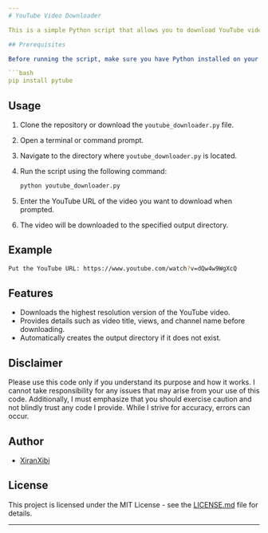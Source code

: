 ```yaml
---
# YouTube Video Downloader

This is a simple Python script that allows you to download YouTube videos using the `pytube` library.

## Prerequisites

Before running the script, make sure you have Python installed on your system. You'll also need to install the `pytube` library. You can install it using pip:

```bash
pip install pytube
```

## Usage

1. Clone the repository or download the `youtube_downloader.py` file.
2. Open a terminal or command prompt.
3. Navigate to the directory where `youtube_downloader.py` is located.
4. Run the script using the following command:

   ```bash
   python youtube_downloader.py
   ```

5. Enter the YouTube URL of the video you want to download when prompted.
6. The video will be downloaded to the specified output directory.

## Example

```bash
Put the YouTube URL: https://www.youtube.com/watch?v=dQw4w9WgXcQ
```

## Features

- Downloads the highest resolution version of the YouTube video.
- Provides details such as video title, views, and channel name before downloading.
- Automatically creates the output directory if it does not exist.

## Disclaimer

Please use this code only if you understand its purpose and how it works. I cannot take responsibility for any issues that may arise from your use of this code. Additionally, I must emphasize that you should exercise caution and not blindly trust any code I provide. While I strive for accuracy, errors can occur.

## Author

- [XiranXibi](https://github.com/NoahXiren)

## License

This project is licensed under the MIT License - see the [LICENSE.md](LICENSE.md) file for details.

---
```


